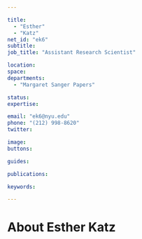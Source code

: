 ```yaml
---

title:
  - "Esther"
  - "Katz"
net_id: "ek6"
subtitle: 
job_title: "Assistant Research Scientist"

location: 
space: 
departments:
  - "Margaret Sanger Papers"

status: 
expertise:

email: "ek6@nyu.edu"
phone: "(212) 998-8620"
twitter: 

image: 
buttons:

guides:

publications:

keywords:

---
```


# About Esther Katz


